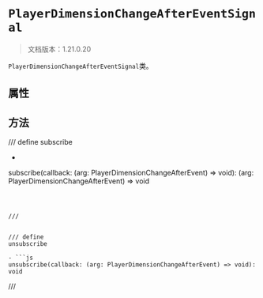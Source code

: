 # `PlayerDimensionChangeAfterEventSignal`

> 文档版本：1.21.0.20

`PlayerDimensionChangeAfterEventSignal`类。

## 属性

## 方法

/// define
subscribe

- ```js
subscribe(callback: (arg: PlayerDimensionChangeAfterEvent) => void): (arg: PlayerDimensionChangeAfterEvent) => void
```



///


/// define
unsubscribe

- ```js
unsubscribe(callback: (arg: PlayerDimensionChangeAfterEvent) => void): void
```



///

